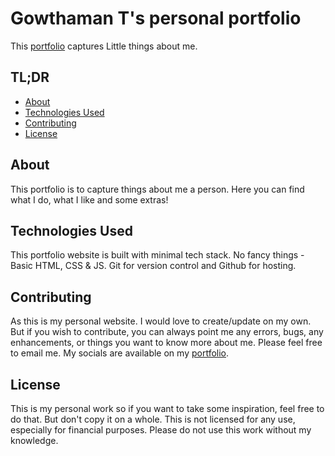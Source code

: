 # Gowthaman T's personal portfolio

This [portfolio](https://gowthamant.github.io/about/) captures Little things about me.

## TL;DR

-   [About](#about)
-   [Technologies Used](#technologies-used)
-   [Contributing](#contributing)
-   [License](#license)

## About

This portfolio is to capture things about me a person. Here you can find what I do, what I like and some extras!

## Technologies Used

This portfolio website is built with minimal tech stack. No fancy things - Basic HTML, CSS & JS. Git for version control and Github for hosting.

## Contributing

As this is my personal website. I would love to create/update on my own. But if you wish to contribute, you can always point me any errors, bugs, any enhancements,
or things you want to know more about me. Please feel free to email me. My socials are available on my [portfolio](https://gowthamant.github.io/about/).

## License

This is my personal work so if you want to take some inspiration, feel free to do that. But don't copy it on a whole.
This is not licensed for any use, especially for financial purposes. Please do not use this work without my knowledge.
